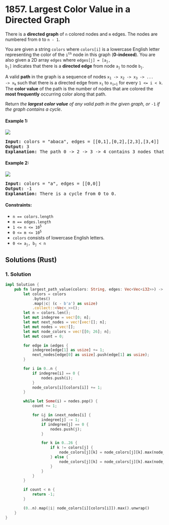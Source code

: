 # 1857. Largest Color Value in a Directed Graph
There is a **directed graph** of `n` colored nodes and `m` edges. The nodes are numbered from `0` to `n - 1`.

You are given a string `colors` where `colors[i]` is a lowercase English letter representing the color of the <code>i<sup>th</sup></code> node in this graph (**0-indexed**). You are also given a 2D array `edges` where <code>edges[j] = [a<sub>j</sub>, b<sub>j</sub>]</code> indicates that there is a **directed edge** from node <code>a<sub>j</sub></code> to node <code>b<sub>j</sub></code>.

A valid **path** in the graph is a sequence of nodes <code>x<sub>1</sub> -> x<sub>2</sub> -> x<sub>3</sub> -> ... -> x<sub>k</sub></code> such that there is a directed edge from <code>x<sub>i</sub></code> to <code>x<sub>i+1</sub></code> for every `1 <= i < k`. The **color value** of the path is the number of nodes that are colored the **most frequently** occurring color along that path.

Return *the **largest color value** of any valid path in the given graph, or* `-1` *if the graph contains a cycle*.

#### Example 1:
![](https://assets.leetcode.com/uploads/2021/04/21/leet1.png)
<pre>
<strong>Input:</strong> colors = "abaca", edges = [[0,1],[0,2],[2,3],[3,4]]
<strong>Output:</strong> 3
<strong>Explanation:</strong> The path 0 -> 2 -> 3 -> 4 contains 3 nodes that are colored "a" (red in the above image).
</pre>

#### Example 2:
![](https://assets.leetcode.com/uploads/2021/04/21/leet2.png)
<pre>
<strong>Input:</strong> colors = "a", edges = [[0,0]]
<strong>Output:</strong> -1
<strong>Explanation:</strong> There is a cycle from 0 to 0.
</pre>

#### Constraints:
* `n == colors.length`
* `m == edges.length`
* <code>1 <= n <= 10<sup>5</sup></code>
* <code>0 <= m <= 10<sup>5</sup></code>
* `colors` consists of lowercase English letters.
* <code>0 <= a<sub>j</sub>, b<sub>j</sub> < n</code>

## Solutions (Rust)

### 1. Solution
```Rust
impl Solution {
    pub fn largest_path_value(colors: String, edges: Vec<Vec<i32>>) -> i32 {
        let colors = colors
            .bytes()
            .map(|c| (c - b'a') as usize)
            .collect::<Vec<_>>();
        let n = colors.len();
        let mut indegree = vec![0; n];
        let mut next_nodes = vec![vec![]; n];
        let mut nodes = vec![];
        let mut node_colors = vec![[0; 26]; n];
        let mut count = 0;

        for edge in &edges {
            indegree[edge[1] as usize] += 1;
            next_nodes[edge[0] as usize].push(edge[1] as usize);
        }

        for i in 0..n {
            if indegree[i] == 0 {
                nodes.push(i);
            }
            node_colors[i][colors[i]] += 1;
        }

        while let Some(i) = nodes.pop() {
            count += 1;

            for &j in &next_nodes[i] {
                indegree[j] -= 1;
                if indegree[j] == 0 {
                    nodes.push(j);
                }

                for k in 0..26 {
                    if k != colors[j] {
                        node_colors[j][k] = node_colors[j][k].max(node_colors[i][k]);
                    } else {
                        node_colors[j][k] = node_colors[j][k].max(node_colors[i][k] + 1);
                    }
                }
            }
        }

        if count < n {
            return -1;
        }

        (0..n).map(|i| node_colors[i][colors[i]]).max().unwrap()
    }
}
```
